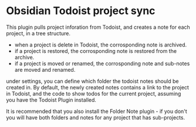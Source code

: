 # Obsidian Todoist project sync

This plugin pulls project inforation from Todoist, and creates a note for each project, in a tree structure.

- when a project is delete in Todoist, the corrosponding note is archived.
- if a project is restored, the corrosponding note is restored from the archive.
- if a project is moved or renamed, the corrosponding note and sub-notes are moved and renamed. 


under settings, you can define which folder the todoist notes should be created in. By default, the newly created notes contains a link to the project in Todoist, and the code to show todos for the current project, assuming you have the Todoist Plugin installed.

It is recommended that you also install the Folder Note plugin - if you don't you will have both folders and notes for any project that has sub-projects.